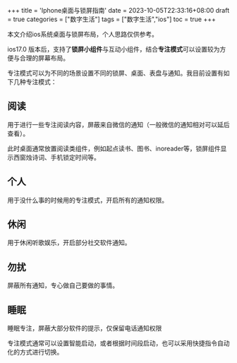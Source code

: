 +++
title = 'Iphone桌面与锁屏指南'
date = 2023-10-05T22:33:16+08:00
draft = true
categories = ["数字生活"]
tags = ["数字生活","ios"]
toc = true
+++

本文介绍ios系统桌面与锁屏布局，个人思路仅供参考。

ios17.0 版本后，支持了**锁屏小组件**与互动小组件，结合**专注模式**可以设置较为方便与合理的屏幕布局。

专注模式可以为不同的场景设置不同的锁屏、桌面、表盘与通知。我目前设置有如下几种专注模式：

## 阅读
  
用于进行一些专注阅读内容，屏蔽来自微信的通知（一般微信的通知相对可以延后查看）。

此时桌面通常放置阅读类组件，例如起点读书、图书、inoreader等，锁屏组件显示西窗烛诗词、手机锁定时间等。
    
    
## 个人

用于没什么事的时候用的专注模式，开启所有的通知权限。

## 休闲

用于休闲听歌娱乐，开启部分社交软件通知。

## 勿扰
    
屏蔽所有通知，专心做自己要做的事情。

    
## 睡眠
    
睡眠专注，屏蔽大部分软件的提示，仅保留电话通知权限

专注模式通常可以设置智能启动，或者根据时间段启动，也可以采用快捷指令自动化的方式进行切换。


